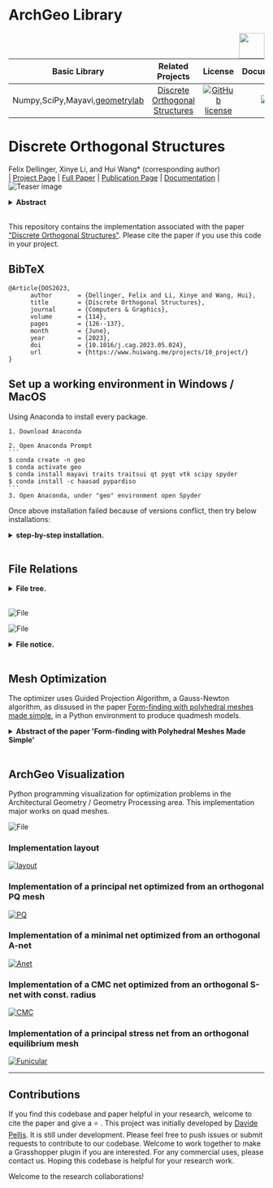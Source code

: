 # ArchGeo Library

<img src="assets/AG.png" align="right" width="50">

| Basic Library | Related Projects | **License** | **Documentation** |
|:-:|:-:|:-:|:-:|
| Numpy,SciPy,Mayavi,[geometrylab](https://github.com/WWmore/geometrylab) | [Discrete Orthogonal Structures ](https://github.com/WWmore/DOS#discrete-orthogonal-structures) | [![GitHub license](https://img.shields.io/github/license/alshedivat/al-folio?color=blue)](https://tlo.mit.edu/researchers-mit-community/protect/software-open-source-protection)|  [![doc](https://img.shields.io/badge/doc-readthedocs-blueviolet)](https://www.huiwang.me/mkdocs-archgeo/) |

# Discrete Orthogonal Structures 

<!-- <img src="assets/AG.png" align="right" width="50"> -->

Felix Dellinger, Xinye Li, and Hui Wang* (corresponding author)<br>
| [Project Page](https://www.huiwang.me/projects/10_project/) | [Full Paper](https://www.huiwang.me/assets/pdf/2023SMI.pdf) | [Publication Page](https://doi.org/10.1016/j.cag.2023.05.024) | [Documentation](https://www.huiwang.me/mkdocs-archgeo/) |<br>
![Teaser image](assets/teaser.png)

<details>
<summary><span style="font-weight: bold;">Abstract</span></summary>

  *To represent smooth geometric shapes by coarse polygonal meshes, visible edges often follow special families of curves on a surface to achieve visually pleasing results. Important examples of such families are principal curvature lines, asymptotic lines or geodesics. In a surprisingly big amount of use-cases, these curves form an orthogonal net. While the condition of orthogonality between smooth curves on a surface is straightforward, the discrete counterpart, namely orthogonal quad meshes, is not. In this paper, we study the definition of discrete orthogonality based on equal diagonal lengths in every quadrilateral. We embed this definition in the theory of discrete differential geometry and highlight its benefits for practical applications. We demonstrate the versatility of this approach by combining discrete orthogonality with other classical constraints known from discrete differential geometry. Orthogonal multi-nets, i.e. meshes where discrete orthogonality holds on any parameter rectangle, receive an in-depth analysis.*

</details>
<br>

This repository contains the implementation associated with the paper ["Discrete Orthogonal Structures"](https://doi.org/10.1016/j.cag.2023.05.024). 
Please cite the paper if you use this code in your project. 

<section class="section" id="BibTeX">
  <div class="container is-max-desktop content">
    <h2 class="title">BibTeX</h2>
    <pre><code>@Article{DOS2023,
      author       = {Dellinger, Felix and Li, Xinye and Wang, Hui},
      title        = {Discrete Orthogonal Structures},
      journal      = {Computers & Graphics},
      volume       = {114},
      pages        = {126--137},
      month        = {June},
      year         = {2023},
      doi          = {10.1016/j.cag.2023.05.024},
      url          = {https://www.huiwang.me/projects/10_project/}
}</code></pre>
  </div>
</section>


## Set up a working environment in Windows / MacOS

Using Anaconda to install every package.

    1. Download Anaconda

    2. Open Anaconda Prompt
    ```
    $ conda create -n geo 
    $ conda activate geo
    $ conda install mayavi traits traitsui qt pyqt vtk scipy spyder 
    $ conda install -c haasad pypardiso
    ```
    3. Open Anaconda, under "geo" environment open Spyder

Once above installation failed because of versions conflict, then try below installations:
<details>
<summary><span style="font-weight: bold;">step-by-step installation.</span></summary>

    ```
    $ conda create -n geo python=3.6
    $ conda activate geo
    $ pip install numpy scipy
    $ pip install python-vtk
    $ pip install mayavi --no-cache
    $ conda install -c haasad pypardiso
    $ conda install pyface
    ```

  Or use the exported files within ```./conda/``` to set your environment

    ```
    $ conda env create -f environment.yml
    ```

</details>
<br>


## File Relations

<details>
<summary><span style="font-weight: bold;">File tree.</span></summary>

  ![File](assets/tree.png)

</details>
<br>

![File](assets/files.png)

![File](assets/frame.png)

<details>
<summary><span style="font-weight: bold;">File notice.</span></summary>

  - files in geometrylab folder are basic, nothing need to be changed.

  - archgeolab/archgeometry: meshpy.py --> quadrings.py --> gridshell_new.py --> gui_basic.py --> guidedprojection_orthonet.py --> opt_gui_orthonet.py --> readfile_orthonet.py

  - run readfile_orthonet.py to test how it works; a GUI window will be opened
  
  - The GUI settings are in opt_gui_orthonet.py
  
  - The constraints settings are in guidedprojection_orthonet.py

  - if you want to add a new optimization project, please refer to archgeolab; You can create a new folder similar to the folder 'archgeolab'. Then the mesh geometry, optimization and GUI will be based on the files in geometrylab folder.

</details>
<br>


## Mesh Optimization
The optimizer uses Guided Projection Algorithm, a Gauss-Newton algorithm, as dissused in the paper [Form-finding with polyhedral meshes made simple](https://doi.org/10.1145/2601097.2601213), in a Python environment to produce quadmesh models.

<details>
<summary><span style="font-weight: bold;">Abstract of the paper 'Form-finding with Polyhedral Meshes Made Simple'</span></summary>

  *We solve the form-finding problem for polyhedral meshes in a way which combines form, function and fabrication; taking care of user-specified constraints like boundary interpolation, planarity of faces, statics, panel size and shape, enclosed volume, and last, but not least, cost. Our main application is the interactive modeling of meshes for architectural and industrial design. Our approach can be described as guided exploration of the constraint space whose algebraic structure is simplified by introducing auxiliary variables and ensuring that constraints are at most quadratic. Computationally, we perform a projection onto the constraint space which is biased towards low values of an energy which expresses desirable "soft" properties like fairness. We have created a tool which elegantly handles difficult tasks, such as taking boundary-alignment of polyhedral meshes into account, planarization, fairing under planarity side conditions, handling hybrid meshes, and extending the treatment of static equilibrium to shapes which possess overhanging parts.*

</details>
<br>

## ArchGeo Visualization


Python programming visualization for optimization problems in the Architectural Geometry / Geometry Processing area.
This implementation major works on quad meshes.


![File](assets/mayavi.png)


### Implementation layout
[![layout](assets/layout.png)](https://www.youtube.com/embed/1l6DCW9BmYM)


### Implementation of a principal net optimized from an orthogonal PQ mesh
[![PQ](assets/pq.png)](https://www.youtube.com/embed/m-CFC0XZ488)


### Implementation of a minimal net optimized from an orthogonal A-net
[![Anet](assets/anet.png)](https://www.youtube.com/embed/KQbJ2e_Ow7M)


### Implementation of a CMC net optimized from an orthogonal S-net with const. radius
[![CMC](assets/cmc.png)](https://www.youtube.com/embed/vgb9A6uAidw)


### Implementation of a principal stress net from an orthogonal equilibrium mesh
[![Funicular](assets/funicular.png)](https://www.youtube.com/embed/sOzjRHIrR-s)


------
## Contributions
If you find this codebase and paper helpful in your research, welcome to cite the paper and give a :star: .
This project was initially developed by [Davide Pellis](https://scholar.google.com/citations?user=JnocFM4AAAAJ&hl=en). 
It is still under development. 
Please feel free to push issues or submit requests to contribute to our codebase.
Welcome to work together to make a Grasshopper plugin if you are interested. For any commercial uses, please contact us.
Hoping this codebase is helpful for your research work. 

Welcome to the research collaborations!
